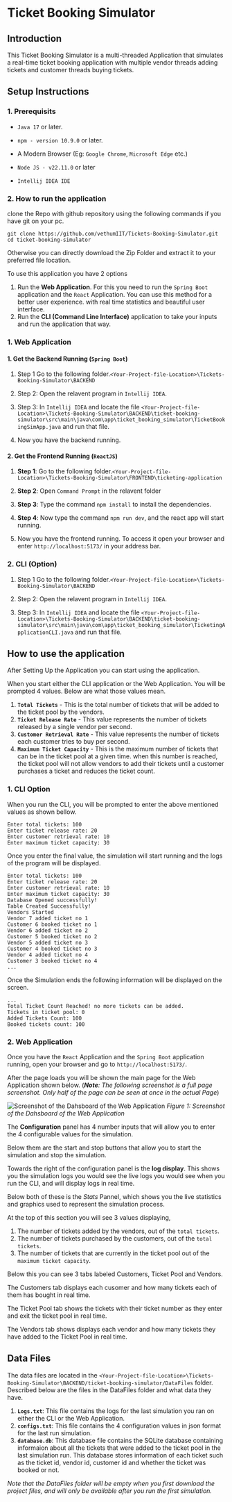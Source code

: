 # Ticket Booking Simulator

## Introduction

This Ticket Booking Simulator is a multi-threaded Application that simulates a real-time ticket booking application with multiple vendor threads adding tickets and customer threads buying tickets.

## Setup Instructions

### 1. Prerequisits

- `Java 17` or later.

- `npm - version 10.9.0` or later.

- A Modern Browser (Eg: `Google Chrome`, `Microsoft Edge` etc.)

- `Node JS - v22.11.0` or later

- `Intellij IDEA IDE`

### 2. How to run the application

clone the Repo with github repository using the following commands if you have git on your pc.

    git clone https://github.com/vethumIIT/Tickets-Booking-Simulator.git
    cd ticket-booking-simulator

Otherwise you can directly download the Zip Folder and extract it to your preferred file location.

To use this application you have 2 options

1. Run the **Web Application**. For this you need to run the `Spring Boot` application and the `React` Application. You can use this method for a better user experience. with real time statistics and beautiful user interface.
2. Run the **CLI (Command Line Interface)** application to take your inputs and run the application that way.

### 1. Web Application

#### 1. Get the Backend Running (`Spring Boot`)

1. Step 1 Go to the following folder.`<Your-Project-file-Location>\Tickets-Booking-Simulator\BACKEND`

2. Step 2: Open the relavent program in `Intellij IDEA`.

3. Step 3: In `Intellij IDEA` and locate the file `<Your-Project-file-Location>\Tickets-Booking-Simulator\BACKEND\ticket-booking-simulator\src\main\java\com\app\ticket_booking_simulator\TicketBookingSimApp.java` and run that file.

4. Now you have the backend running.

#### 2. Get the Frontend Running (`ReactJS`)

1. **Step 1**: Go to the following folder.`<Your-Project-file-Location>\Tickets-Booking-Simulator\FRONTEND\ticketing-application`

2. **Step 2**: Open `Command Prompt` in the relavent folder

3. **Step 3**: Type the command `npm install` to install the dependencies.

4. **Step 4**: Now type the command `npm run dev`, and the react app will start running.

5. Now you have the frontend running. To access it  open your browser and enter `http://localhost:5173/` in your address bar.

### 2. CLI (Option)

1. Step 1 Go to the following folder.`<Your-Project-file-Location>\Tickets-Booking-Simulator\BACKEND`

2. Step 2: Open the relavent program in `Intellij IDEA`.

3. Step 3: In `Intellij IDEA` and locate the file `<Your-Project-file-Location>\Tickets-Booking-Simulator\BACKEND\ticket-booking-simulator\src\main\java\com\app\ticket_booking_simulator\TicketingApplicationCLI.java` and run that file.


## How to use the application

After Setting Up the Application you can start using the application.

When you start either the CLI application or the Web Application. You will be prompted 4 values. Below are what those values mean.

1. **`Total Tickets`** - This is the total number of tickets that will be added to the ticket pool by the vendors.
2. **`Ticket Release Rate`** - This value represents the number of tickets released by a single vendor per second.
3. **`Customer Retrieval Rate`** - This value represents the number of tickets each customer tries to buy per second.
4. **`Maximum Ticket Capacity`** - This is the maximum number of tickets that can be in the ticket pool at a given time. when this number is reached, the ticket pool will not allow vendors to add their tickets until a customer purchases a ticket and reduces the ticket count.

### 1. CLI Option

When you run the CLI, you will be prompted to enter the above mentioned values as shown bellow.

    Enter total tickets: 100
    Enter ticket release rate: 20
    Enter customer retrieval rate: 10
    Enter maximum ticket capacity: 30

Once you enter the final value, the simulation will start running and the logs of the program will be displayed.

    Enter total tickets: 100
    Enter ticket release rate: 20
    Enter customer retrieval rate: 10
    Enter maximum ticket capacity: 30
    Database Opened successfully!
    Table Created Successfully!
    Vendors Started
    Vendor 7 added ticket no 1
    Customer 6 booked ticket no 1
    Vendor 6 added ticket no 2
    Customer 5 booked ticket no 2
    Vendor 5 added ticket no 3
    Customer 4 booked ticket no 3
    Vendor 4 added ticket no 4
    Customer 3 booked ticket no 4
    ...

Once the Simulation ends the following information will be displayed on the screen.

    ...
    Total Ticket Count Reached! no more tickets can be added.
    Tickets in ticket pool: 0
    Added Tickets Count: 100
    Booked tickets count: 100

### 2. Web Application

Once you have the `React` Application and the `Spring Boot` application running, open your browser and go to `http://localhost:5173/`.

After the page loads you will be shown the main page for the Web Application shown below.
(***Note**: The following screenshot is a full page screenshot. Only half of the page can be seen at once in the actual Page*)

![Screenshot of the Dahsboard of the Web Application](Screenshot.png)
*Figure 1: Screenshot of the Dahsboard of the Web Application*

The **Configuration** panel has 4 number inputs that will allow you to enter the 4 configurable values for the simulation.

Below them are the start and stop buttons that allow you to start the simulation and stop the simulation.

Towards the right of the configuration panel is the **log display**. This shows you the simulation logs you would see the live logs you would see when you run the CLI, and will display logs in real time.

Below both of these is the *Stats* Pannel, which shows you the live statistics and graphics used to represent the simulation process.

At the top of this section you will see 3 values displaying,

1. The number of tickets added by the vendors, out of the `total tickets`.
2. The number of tickets purchased by the customers, out of the `total tickets`.
3. The number of tickets that are currently in the ticket pool out of the `maximum ticket capacity`.

Below this you can see 3 tabs labeled Customers, Ticket Pool and Vendors.

The Customers tab displays each cusomer and how many tickets each of them has bought in real time.

The Ticket Pool tab shows the tickets with their ticket number as they enter and exit the ticket pool in real time.

The Vendors tab shows displays each vendor and how many tickets they have added to the Ticket Pool in real time.

## Data Files

The data files are located in the `<Your-Project-file-Location>\Tickets-Booking-Simulator\BACKEND/ticket-booking-simulator/DataFiles` folder. Described below are the files in the DataFiles folder and what data they have.

1. **`Logs.txt`**: This file contains the logs for the last simulation you ran on either the CLI or the Web Application.
2. **`configs.txt`**: This file contains the 4 configuration values in json format for the last run simulation.
3. **`database.db`**: This database file contains the SQLite database containing informaion about all the tickets that were added to the ticket pool in the last simulation run. This database stores information of each ticket such as the ticket id, vendor id, customer id and whether the ticket was booked or not.

*Note that the DataFiles folder will be empty when you first download the project files, and will only be available after you run the first simulation.*
